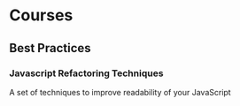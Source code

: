 # Courses

## Best Practices
### Javascript Refactoring Techniques
A set of techniques to improve readability of your JavaScript
